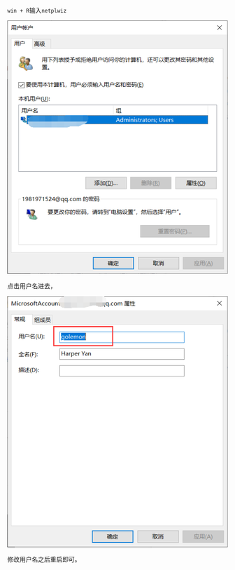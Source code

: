 `win + R`输入`netplwiz`

![image-20240309205854512](%E6%9B%B4%E6%94%B9%E8%B4%A6%E6%88%B7%E5%90%8D.assets/image-20240309205854512.png)

点击用户名进去，

![image-20240309205934488](%E6%9B%B4%E6%94%B9%E8%B4%A6%E6%88%B7%E5%90%8D.assets/image-20240309205934488.png)

修改用户名之后重启即可。